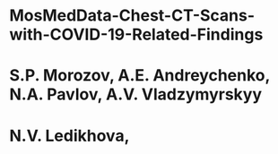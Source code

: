 # MosMedData-Chest-CT-Scans-with-COVID-19-Related-Findings
# S.P. Morozov, A.E. Andreychenko, N.A. Pavlov, A.V. Vladzymyrskyy
# N.V. Ledikhova, 
